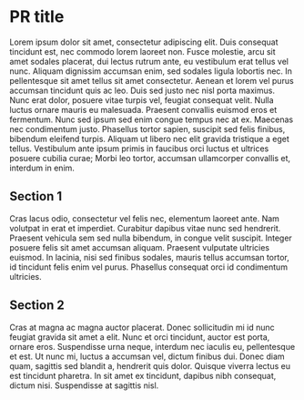 # PR title

Lorem ipsum dolor sit amet, consectetur adipiscing elit. Duis consequat tincidunt est, nec commodo lorem laoreet non. Fusce molestie, arcu sit amet sodales placerat, dui lectus rutrum ante, eu vestibulum erat tellus vel nunc. Aliquam dignissim accumsan enim, sed sodales ligula lobortis nec. In pellentesque sit amet tellus sit amet consectetur. Aenean et lorem vel purus accumsan tincidunt quis ac leo. Duis sed justo nec nisl porta maximus. Nunc erat dolor, posuere vitae turpis vel, feugiat consequat velit. Nulla luctus ornare mauris eu malesuada. Praesent convallis euismod eros et fermentum. Nunc sed ipsum sed enim congue tempus nec at ex. Maecenas nec condimentum justo. Phasellus tortor sapien, suscipit sed felis finibus, bibendum eleifend turpis. Aliquam ut libero nec elit gravida tristique a eget tellus. Vestibulum ante ipsum primis in faucibus orci luctus et ultrices posuere cubilia curae; Morbi leo tortor, accumsan ullamcorper convallis et, interdum in enim. 

## Section 1

Cras lacus odio, consectetur vel felis nec, elementum laoreet ante. Nam volutpat in erat et imperdiet. Curabitur dapibus vitae nunc sed hendrerit. Praesent vehicula sem sed nulla bibendum, in congue velit suscipit. Integer posuere felis sit amet accumsan aliquam. Praesent vulputate ultricies euismod. In lacinia, nisi sed finibus sodales, mauris tellus accumsan tortor, id tincidunt felis enim vel purus. Phasellus consequat orci id condimentum ultricies. 

## Section 2

Cras at magna ac magna auctor placerat. Donec sollicitudin mi id nunc feugiat gravida sit amet a elit. Nunc et orci tincidunt, auctor est porta, ornare eros. Suspendisse urna neque, interdum nec iaculis eu, pellentesque et est. Ut nunc mi, luctus a accumsan vel, dictum finibus dui. Donec diam quam, sagittis sed blandit a, hendrerit quis dolor. Quisque viverra lectus eu est tincidunt pharetra. In sit amet ex tincidunt, dapibus nibh consequat, dictum nisi. Suspendisse at sagittis nisl. 

